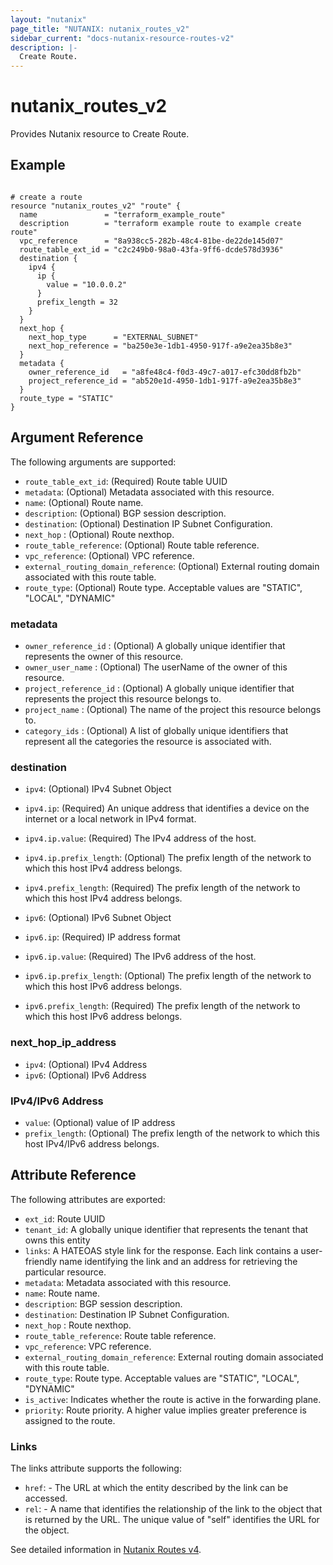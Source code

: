 ```yaml
---
layout: "nutanix"
page_title: "NUTANIX: nutanix_routes_v2"
sidebar_current: "docs-nutanix-resource-routes-v2"
description: |-
  Create Route.
---
```


# nutanix_routes_v2

Provides Nutanix resource to Create Route.

## Example

```hcl

# create a route
resource "nutanix_routes_v2" "route" {
  name               = "terraform_example_route"
  description        = "terraform example route to example create route"
  vpc_reference      = "8a938cc5-282b-48c4-81be-de22de145d07"
  route_table_ext_id = "c2c249b0-98a0-43fa-9ff6-dcde578d3936"
  destination {
    ipv4 {
      ip {
        value = "10.0.0.2"
      }
      prefix_length = 32
    }
  }
  next_hop {
    next_hop_type      = "EXTERNAL_SUBNET"
    next_hop_reference = "ba250e3e-1db1-4950-917f-a9e2ea35b8e3"
  }
  metadata {
    owner_reference_id   = "a8fe48c4-f0d3-49c7-a017-efc30dd8fb2b"
    project_reference_id = "ab520e1d-4950-1db1-917f-a9e2ea35b8e3"
  }
  route_type = "STATIC"
}

```

## Argument Reference

The following arguments are supported:

* `route_table_ext_id`: (Required) Route table UUID
* `metadata`: (Optional) Metadata associated with this resource.
* `name`: (Optional) Route name.
* `description`: (Optional) BGP session description.
* `destination`: (Optional) Destination IP Subnet Configuration.
* `next_hop` : (Optional) Route nexthop.
* `route_table_reference`: (Optional) Route table reference.
* `vpc_reference`: (Optional) VPC reference.
* `external_routing_domain_reference`: (Optional) External routing domain associated with this route table.
* `route_type`: (Optional) Route type. Acceptable values are "STATIC", "LOCAL", "DYNAMIC"

### metadata
* `owner_reference_id` : (Optional) A globally unique identifier that represents the owner of this resource.
* `owner_user_name` : (Optional) The userName of the owner of this resource.
* `project_reference_id` : (Optional) A globally unique identifier that represents the project this resource belongs to.
* `project_name` : (Optional) The name of the project this resource belongs to.
* `category_ids` : (Optional) A list of globally unique identifiers that represent all the categories the resource is associated with.


### destination
* `ipv4`: (Optional) IPv4 Subnet Object
* `ipv4.ip`: (Required) An unique address that identifies a device on the internet or a local network in IPv4 format.
* `ipv4.ip.value`: (Required) The IPv4 address of the host.
* `ipv4.ip.prefix_length`: (Optional) The prefix length of the network to which this host IPv4 address belongs.
* `ipv4.prefix_length`: (Required) The prefix length of the network to which this host IPv4 address belongs.

* `ipv6`: (Optional) IPv6 Subnet Object
* `ipv6.ip`: (Required) IP address format
* `ipv6.ip.value`: (Required) The IPv6 address of the host.
* `ipv6.ip.prefix_length`: (Optional) The prefix length of the network to which this host IPv6 address belongs.
* `ipv6.prefix_length`: (Required) The prefix length of the network to which this host IPv6 address belongs.


### next_hop_ip_address
* `ipv4`: (Optional) IPv4 Address
* `ipv6`: (Optional) IPv6 Address


### IPv4/IPv6 Address
* `value`: (Optional) value of IP address
* `prefix_length`: (Optional) The prefix length of the network to which this host IPv4/IPv6 address belongs.

## Attribute Reference
The following attributes are exported:
* `ext_id`: Route UUID
* `tenant_id`: A globally unique identifier that represents the tenant that owns this entity
* `links`: A HATEOAS style link for the response. Each link contains a user-friendly name identifying the link and an address for retrieving the particular resource.
* `metadata`: Metadata associated with this resource.
* `name`:  Route name.
* `description`:  BGP session description.
* `destination`:  Destination IP Subnet Configuration.
* `next_hop` :  Route nexthop.
* `route_table_reference`:  Route table reference.
* `vpc_reference`:  VPC reference.
* `external_routing_domain_reference`:  External routing domain associated with this route table.
* `route_type`: Route type. Acceptable values are "STATIC", "LOCAL", "DYNAMIC"
* `is_active`:  Indicates whether the route is active in the forwarding plane.
* `priority`:  Route priority. A higher value implies greater preference is assigned to the route.

### Links
The links attribute supports the following:

* `href`: - The URL at which the entity described by the link can be accessed.
* `rel`: - A name that identifies the relationship of the link to the object that is returned by the URL. The unique value of "self" identifies the URL for the object.



See detailed information in [Nutanix Routes v4](https://developers.nutanix.com/api-reference?namespace=networking&version=v4.0#tag/Routes/operation/createRouteForRouteTable).

